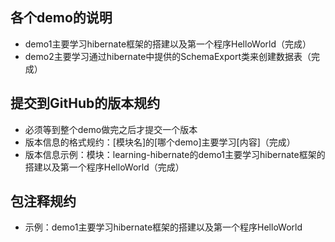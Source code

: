 ## 各个demo的说明
- demo1主要学习hibernate框架的搭建以及第一个程序HelloWorld（完成）
- demo2主要学习通过hibernate中提供的SchemaExport类来创建数据表（完成）




## 提交到GitHub的版本规约
- 必须等到整个demo做完之后才提交一个版本
- 版本信息的格式规约：[模块名]的[哪个demo]主要学习[内容]（完成）
- 版本信息示例：模块：learning-hibernate的demo1主要学习hibernate框架的搭建以及第一个程序HelloWorld（完成）



## 包注释规约
- 示例：demo1主要学习hibernate框架的搭建以及第一个程序HelloWorld
